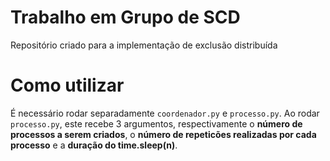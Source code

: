 # Trabalho em Grupo de SCD
Repositório criado para a implementação de exclusão distribuída
# Como utilizar
É necessário rodar separadamente `coordenador.py` e `processo.py`. Ao rodar `processo.py`, este recebe 3 argumentos, respectivamente o **número de processos a serem criados**, o **número de repeticões realizadas por cada processo** e a **duração do time.sleep(n)**.
